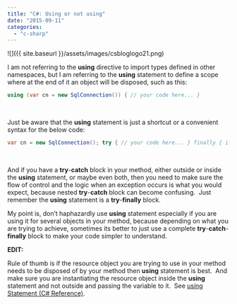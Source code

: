```yaml
---
title: "C#: Using or not using"
date: "2015-09-11"
categories: 
  - "c-sharp"
---
```


![]({{ site.baseurl }}/assets/images/csbloglogo21.png)



I am not referring to the **using** directive to import types defined in other namespaces, but I am referring to the **using** statement to define a scope where at the end of it an object will be disposed, such as this:

```cs
using (var cn = new SqlConnection()) { // your code here... } 
```

 

Just be aware that the **using** statement is just a shortcut or a convenient syntax for the below code:

```cs
var cn = new SqlConnection(); try { // your code here... } finally { if (cn != null) ((IDisposable)cn).Dispose(); } 
```

 

And if you have a **try**\-**catch** block in your method, either outside or inside the **using** statement, or maybe even both, then you need to make sure the flow of control and the logic when an exception occurs is what you would expect, because nested **try**\-**catch** block can become confusing.  Just remember the **using** statement is a **try**\-**finally** block.

My point is, don’t haphazardly use **using** statement especially if you are using it for several objects in your method, because depending on what you are trying to achieve, sometimes its better to just use a complete **try**\-**catch**\-**finally** block to make your code simpler to understand.

**EDIT:**

Rule of thumb is if the resource object you are trying to use in your method needs to be disposed of by your method then **using** statement is best.  And make sure you are instantiating the resource object inside the **using** statement and not outside and passing the variable to it.  See [using Statement (C# Reference)](https://msdn.microsoft.com/en-us/library/yh598w02(v=vs.100).aspx).

